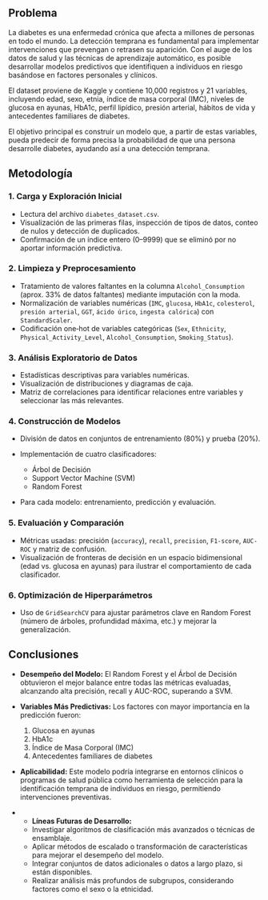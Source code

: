 ## Problema

La diabetes es una enfermedad crónica que afecta a millones de personas en todo el mundo. La detección temprana es fundamental para implementar intervenciones que prevengan o retrasen su aparición. Con el auge de los datos de salud y las técnicas de aprendizaje automático, es posible desarrollar modelos predictivos que identifiquen a individuos en riesgo basándose en factores personales y clínicos.

El dataset proviene de Kaggle y contiene 10,000 registros y 21 variables, incluyendo edad, sexo, etnia, índice de masa corporal (IMC), niveles de glucosa en ayunas, HbA1c, perfil lipídico, presión arterial, hábitos de vida y antecedentes familiares de diabetes.

El objetivo principal es construir un modelo que, a partir de estas variables, pueda predecir de forma precisa la probabilidad de que una persona desarrolle diabetes, ayudando así a una detección temprana.

## Metodología

### 1. Carga y Exploración Inicial

* Lectura del archivo `diabetes_dataset.csv`.
* Visualización de las primeras filas, inspección de tipos de datos, conteo de nulos y detección de duplicados.
* Confirmación de un índice entero (0–9999) que se eliminó por no aportar información predictiva.

### 2. Limpieza y Preprocesamiento

* Tratamiento de valores faltantes en la columna `Alcohol_Consumption` (aprox. 33% de datos faltantes) mediante imputación con la moda.
* Normalización de variables numéricas (`IMC`, `glucosa`, `HbA1c`, `colesterol`, `presión arterial`, `GGT`, `ácido úrico`, `ingesta calórica`) con `StandardScaler`.
* Codificación one‑hot de variables categóricas (`Sex`, `Ethnicity`, `Physical_Activity_Level`, `Alcohol_Consumption`, `Smoking_Status`).

### 3. Análisis Exploratorio de Datos

* Estadísticas descriptivas para variables numéricas.
* Visualización de distribuciones y diagramas de caja.
* Matriz de correlaciones para identificar relaciones entre variables y seleccionar las más relevantes.

### 4. Construcción de Modelos

* División de datos en conjuntos de entrenamiento (80%) y prueba (20%).
* Implementación de cuatro clasificadores:

  * Árbol de Decisión
  * Support Vector Machine (SVM)
  * Random Forest
* Para cada modelo: entrenamiento, predicción y evaluación.

### 5. Evaluación y Comparación

* Métricas usadas: precisión (`accuracy`), `recall`, `precision`, `F1-score`, `AUC-ROC` y matriz de confusión.
* Visualización de fronteras de decisión en un espacio bidimensional (edad vs. glucosa en ayunas) para ilustrar el comportamiento de cada clasificador.

### 6. Optimización de Hiperparámetros

* Uso de `GridSearchCV` para ajustar parámetros clave en Random Forest (número de árboles, profundidad máxima, etc.) y mejorar la generalización.

## Conclusiones

* **Desempeño del Modelo:** El Random Forest y el Árbol de Decisión obtuvieron el mejor balance entre todas las métricas evaluadas, alcanzando alta precisión, recall y AUC-ROC, superando a SVM.
* **Variables Más Predictivas:** Los factores con mayor importancia en la predicción fueron:

  1. Glucosa en ayunas
  2. HbA1c
  3. Índice de Masa Corporal (IMC)
  4. Antecedentes familiares de diabetes
* **Aplicabilidad:** Este modelo podría integrarse en entornos clínicos o programas de salud pública como herramienta de selección para la identificación temprana de individuos en riesgo, permitiendo intervenciones preventivas.
* * **Líneas Futuras de Desarrollo:**
  - Investigar algoritmos de clasificación más avanzados o técnicas de ensamblaje.  
  - Aplicar métodos de escalado o transformación de características para mejorar el desempeño del modelo.  
  - Integrar conjuntos de datos adicionales o datos a largo plazo, si están disponibles.  
  - Realizar análisis más profundos de subgrupos, considerando factores como el sexo o la etnicidad.
